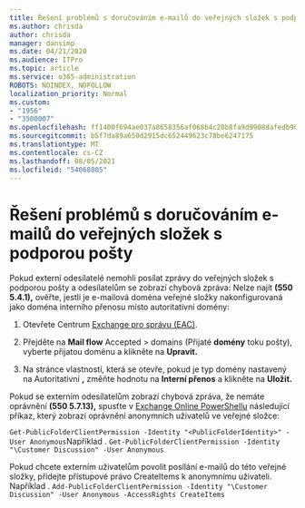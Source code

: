 ```yaml
---
title: Řešení problémů s doručováním e-mailů do veřejných složek s podporou pošty
ms.author: chrisda
author: chrisda
manager: dansimp
ms.date: 04/21/2020
ms.audience: ITPro
ms.topic: article
ms.service: o365-administration
ROBOTS: NOINDEX, NOFOLLOW
localization_priority: Normal
ms.custom:
- "1956"
- "3500007"
ms.openlocfilehash: ff1400f694ae037a8658356af068b4c20b8fa9d9908dafedb90db7bb6859530f
ms.sourcegitcommit: b5f7da89a650d2915dc652449623c78be6247175
ms.translationtype: MT
ms.contentlocale: cs-CZ
ms.lasthandoff: 08/05/2021
ms.locfileid: "54068805"
---
```

# <a name="fix-email-delivery-issues-to-mail-enabled-public-folders"></a>Řešení problémů s doručováním e-mailů do veřejných složek s podporou pošty

Pokud externí odesílatelé nemohli posílat zprávy do veřejných složek s podporou pošty a odesílatelům se zobrazí chybová zpráva: Nelze najít **(550 5.4.1),** ověřte, jestli je e-mailová doména veřejné složky nakonfigurovaná jako doména interního přenosu místo autoritativní domény:

1. Otevřete Centrum [Exchange pro správu (EAC)](https://docs.microsoft.com/Exchange/exchange-admin-center).

2. Přejděte na **Mail flow** Accepted \> domains (Přijaté **domény** toku pošty), vyberte přijatou doménu a klikněte na **Upravit.**

3. Na stránce vlastností, která se otevře, pokud je typ domény nastavený na Autoritativní **,** změňte hodnotu na **Interní přenos** a klikněte na **Uložit.**

Pokud se externím odesílatelům zobrazí chybová zpráva, že nemáte oprávnění **(550 5.7.13),** spusťte v [Exchange Online PowerShellu](https://docs.microsoft.com/powershell/exchange/exchange-online/connect-to-exchange-online-powershell/connect-to-exchange-online-powershell) následující příkaz, který zobrazí oprávnění anonymních uživatelů ve veřejné složce:

`Get-PublicFolderClientPermission -Identity "<PublicFolderIdentity>" -User Anonymous`Například . `Get-PublicFolderClientPermission -Identity "\Customer Discussion" -User Anonymous`

Pokud chcete externím uživatelům povolit posílání e-mailů do této veřejné složky, přidejte přístupové právo CreateItems k anonymnímu uživateli. Například . `Add-PublicFolderClientPermission -Identity "\Customer Discussion" -User Anonymous -AccessRights CreateItems`
